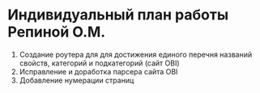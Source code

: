 # Индивидуальный план работы Репиной О.М.

1. Создание роутера для для достижения единого перечня названий свойств, категорий и подкатегорий (сайт OBI)
2. Исправление и доработка парсера сайта OBI
3. Добавление нумерации страниц
